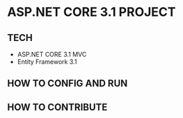 # ASP.NET CORE 3.1 PROJECT
## TECH
- ASP.NET CORE 3.1 MVC
- Entity Framework 3.1
## HOW TO CONFIG AND RUN
## HOW TO CONTRIBUTE